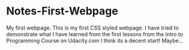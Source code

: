 # Notes-First-Webpage
My first webpage. 
This is my first CSS styled webpage. 
I have tried to demonstrate what I have learned from the first lessons from the Intro to Programming Course on Udacity.com
I think its a decent start! Maybe... 
